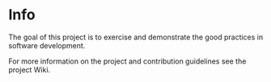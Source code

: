 # Info
The goal of this project is to exercise and demonstrate the good practices in software development.

For more information on the project and contribution guidelines see the project Wiki.
